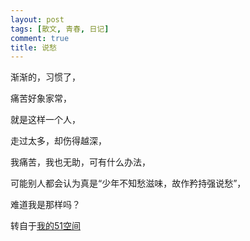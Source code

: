 ```yaml
---
layout: post
tags: [散文, 青春, 日记]
comment: true
title: 说愁
---
```


渐渐的，习惯了，

痛苦好象家常，

就是这样一个人，

走过太多，却伤得越深，

我痛苦，我也无助，可有什么办法，

可能别人都会认为真是“少年不知愁滋味，故作矜持强说愁”，

难道我是那样吗？


转自于[我的51空间](http://home.51.com/cailiwei712/diary/item/10023528.html)
